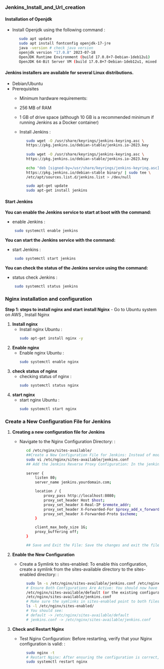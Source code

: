### Jenkins_Install_and_Url_creation 

#### Installation of Openjdk
   - Install Openjdk using the following command :
     ```bash
        sudo apt update
        sudo apt install fontconfig openjdk-17-jre
        java -version # check java version
        openjdk version "17.0.8" 2023-07-18
        OpenJDK Runtime Environment (build 17.0.8+7-Debian-1deb12u1)
        OpenJDK 64-Bit Server VM (build 17.0.8+7-Debian-1deb12u1, mixed mode, sharing)
     ```

#### Jenkins installers are available for several Linux distributions.

- Debian/Ubuntu
- Prerequisites
    - Minimum hardware requirements:
    - 256 MB of RAM
    - 1 GB of drive space (although 10 GB is a recommended minimum if running Jenkins as a Docker container)
 
   - Install Jenkins :
     ```bash
        sudo wget -O /usr/share/keyrings/jenkins-keyring.asc \
        https://pkg.jenkins.io/debian-stable/jenkins.io-2023.key
        
        sudo wget -O /usr/share/keyrings/jenkins-keyring.asc \
        https://pkg.jenkins.io/debian-stable/jenkins.io-2023.key
            
        echo "deb [signed-by=/usr/share/keyrings/jenkins-keyring.asc]" \
        https://pkg.jenkins.io/debian-stable binary/ | sudo tee \
        /etc/apt/sources.list.d/jenkins.list > /dev/null

        sudo apt-get update
        sudo apt-get install jenkins
     ```

####  Start Jenkins
 
**You can enable the Jenkins service to start at boot with the command:**
   - enable Jenkins :
     ```bash
      sudo systemctl enable jenkins
     ```

**You can start the Jenkins service with the command:**
   - start Jenkins :
     ```bash
      sudo systemctl start jenkins
     ```

**You can check the status of the Jenkins service using the command:**
   - status check Jenkins :
     ```bash
      sudo systemctl status jenkins
     ```

### Nginx installation and configuration 
**Step 1: steps to install nginx and start**
**install Nginx**
    - Go to Ubuntu system on AWS , Install Nginx 

1. **Install nginx**
   - Install nginx Ubuntu :
     ```bash
     sudo apt-get install nginx -y
     ```
2. **Enable nginx**
   - Enable nginx Ubuntu :
     ```bash
     sudo systemctl enable nginx
     ```
3. **check status of nginx**
   - checking status of nginx :
     ```bash
     sudo systemctl status nginx
     ```
4. **start nginx**
   - start nginx Ubuntu :
     ```bash
     sudo systemctl start nginx
     ```

### Create a New Configuration File for Jenkins

1. **Creating  a new configuration file for Jenkins**
   - Navigate to the Nginx Configuration Directory: :
     ```bash
        cd /etc/nginx/sites-available/
        ##Create a New Configuration File for Jenkins: Instead of modifying the default configuration, create a separate file (e.g., jenkins.conf):
        sudo vi /etc/nginx/sites-available/jenkins.conf
        ## Add the Jenkins Reverse Proxy Configuration: In the jenkins.conf file, add the reverse proxy configuration for Jenkins. Make sure to replace jenkins.yourdomain.com with your cloud DNS URL:
        
        server {
            listen 80;
            server_name jenkins.yourdomain.com;

            location / {
                proxy_pass http://localhost:8080;
                proxy_set_header Host $host;
                proxy_set_header X-Real-IP $remote_addr;
                proxy_set_header X-Forwarded-For $proxy_add_x_forwarded_for;
                proxy_set_header X-Forwarded-Proto $scheme;
            }

            client_max_body_size 1G;
            proxy_buffering off;
        }

        ## Save and Exit the File: Save the changes and exit the file.**

     ```

2. **Enable the New Configuration**
   - Create a Symlink to sites-enabled: To enable this configuration, create a symlink from the      sites-available directory to the sites-enabled directory: :
     ```bash
        sudo ln -s /etc/nginx/sites-available/jenkins.conf /etc/nginx/sites-enabled/
        # Ensure Both Configurations Are Active: You should now have two configuration files, one for your default site and one for Jenkins:
        /etc/nginx/sites-available/default (or the existing configuration)
        /etc/nginx/sites-available/jenkins.conf
        # Make sure the symlinks in sites-enabled point to both files:
        ls -l /etc/nginx/sites-enabled/
        # You should see:
        # default -> /etc/nginx/sites-available/default
        # jenkins.conf -> /etc/nginx/sites-available/jenkins.conf
     ```


3. **Check and Restart Nginx**
   - Test Nginx Configuration: Before restarting, verify that your Nginx configuration is valid: :
     ```bash
        sudo nginx -t
        # Restart Nginx: After ensuring the configuration is correct, restart Nginx:
        sudo systemctl restart nginx
     ```

